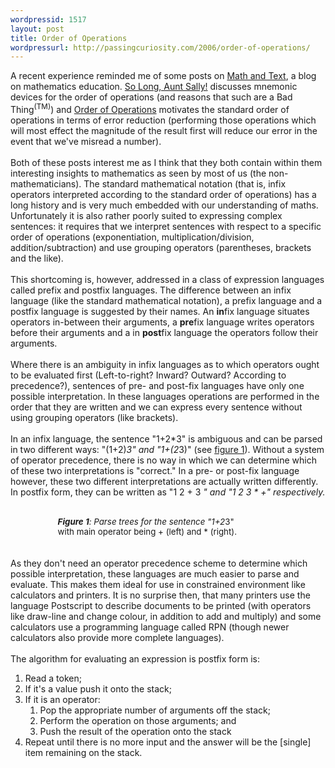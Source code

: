 ```yaml
--- 
wordpressid: 1517
layout: post
title: Order of Operations
wordpressurl: http://passingcuriosity.com/2006/order-of-operations/
---
```

A recent experience reminded me of some posts on <a class="title" href="http://mathandtext.blogspot.com/">Math and Text</a>, a blog on mathematics education. <a class="title" href="http://mathandtext.blogspot.com/2005/12/so-long-aunt-sally.html">So Long, Aunt Sally!</a> discusses mnemonic devices for the order of operations (and reasons that such are a Bad Thing<sup>(TM)</sup>) and <a class="title" href="http://mathandtext.blogspot.com/2005/05/order-of-operations.html">Order of Operations</a> motivates the standard order of operations in terms of error reduction (performing those operations which will most effect the magnitude of the result first will reduce our error in the event that we've misread a number).<br /><br />Both of these posts interest me as I think that they both contain within them interesting insights to mathematics as seen by most of us (the non-mathematicians). The standard mathematical notation (that is, infix operators interpreted according to the standard order of operations) has a long history and is very much embedded with our understanding of maths. Unfortunately it is also rather poorly suited to expressing complex sentences: it requires that we interpret sentences with respect to a specific order of operations (exponentiation, multiplication/division, addition/subtraction) and use grouping operators (parentheses, brackets and the like).<br /><br />This shortcoming is, however, addressed in a class of expression languages called prefix and postfix languages. The difference between an infix language (like the standard mathematical notation), a prefix language and a postfix language is suggested by their names. An <b>in</b>fix language situates operators in-between their arguments, a <b>pre</b>fix language writes operators before their arguments and a in <b>post</b>fix language the operators follow their arguments. <br /><br />Where there is an ambiguity in infix languages as to which operators ought to be evaluated first (Left-to-right? Inward? Outward? According to precedence?), sentences of pre- and post-fix languages have only one possible interpretation. In these languages operations are performed in the order that they are written and we can express every sentence without using grouping operators (like brackets).<br /><br />In an infix language, the sentence "1+2*3" is ambiguous and can be parsed in two different ways: "(1+2)*3" and "1+(2*3)" (see <a href="#figure-1">figure 1</a>). Without a system of operator precedence, there is no way in which we can determine which of these two interpretations is "correct." In a pre- or post-fix language however, these two different interpretations are actually written differently. In postfix form, they can be written as "1 2 + 3 *" and "1 2 3 * +" respectively.<br /><br /><div style="font-size: 10pt; width: 60%; clear: both; margin-left: 15%; margin-right:15%;"><img style="cursor:pointer; cursor:hand;border:none;" src="http://photos1.blogger.com/blogger/5615/352/400/parsing.0.jpg" border="0" alt="" /><br /><a name="figure-1" style="font-weight: bold;">Figure 1</a>: Parse trees for the sentence "1+2*3" with main operator being + (left) and * (right). </div><br /><br />As they don't need an operator precedence scheme to determine which possible interpretation, these languages are much easier to parse and evaluate. This makes them ideal for use in constrained environment like calculators and printers. It is no surprise then, that many printers use the language Postscript to describe documents to be printed (with operators like draw-line and change colour, in addition to add and multiply) and some calculators use a programming language called RPN (though newer calculators also provide more complete languages). <br /><br />The algorithm for evaluating an expression is postfix form is: <ol><li>Read a token;</li><li>If it's a value push it onto the stack;</li><li>If it is an operator:<ol><li>Pop the appropriate number of arguments off the stack;</li><li>Perform the operation on those arguments; and</li> <li>Push the result of the operation onto the stack</li></ol></li> <li>Repeat until there is no more input and the answer will be the [single] item remaining on the stack.</li></ol>

